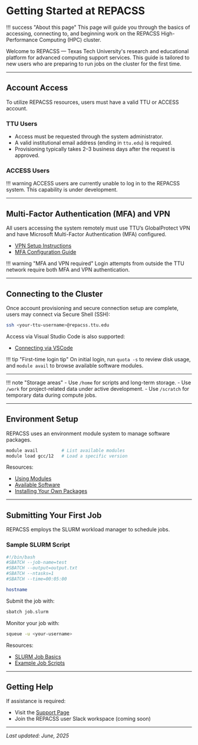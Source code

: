 # Getting Started at REPACSS

!!! success "About this page"
    This page will guide you through the basics of accessing, connecting to, and beginning work on the REPACSS High-Performance Computing (HPC) cluster.

Welcome to REPACSS — Texas Tech University's research and educational platform for advanced computing support services. This guide is tailored to new users who are preparing to run jobs on the cluster for the first time.

---

## Account Access

To utilize REPACSS resources, users must have a valid TTU or ACCESS account.

### TTU Users

- Access must be requested through the system administrator.
- A valid institutional email address (ending in `ttu.edu`) is required.
- Provisioning typically takes 2–3 business days after the request is approved.

### ACCESS Users

!!! warning
    ACCESS users are currently unable to log in to the REPACSS system. This capability is under development.

---

## Multi-Factor Authentication (MFA) and VPN

All users accessing the system remotely must use TTU’s GlobalProtect VPN and have Microsoft Multi-Factor Authentication (MFA) configured.

- [VPN Setup Instructions](connecting/vpn.md)
- [MFA Configuration Guide](connecting/mfa.md)

!!! warning "MFA and VPN required"
    Login attempts from outside the TTU network require both MFA and VPN authentication.

---

## Connecting to the Cluster

Once account provisioning and secure connection setup are complete, users may connect via Secure Shell (SSH):

```bash
ssh <your-ttu-username>@repacss.ttu.edu
```

Access via Visual Studio Code is also supported:

- [Connecting via VSCode](connecting/vscode.md)

!!! tip "First-time login tip"
    On initial login, run `quota -s` to review disk usage, and `module avail` to browse available software modules.

---

!!! note "Storage areas"
    - Use `/home` for scripts and long-term storage.
    - Use `/work` for project-related data under active development.
    - Use `/scratch` for temporary data during compute jobs.

---

## Environment Setup

REPACSS uses an environment module system to manage software packages.

```bash
module avail         # List available modules
module load gcc/12   # Load a specific version
```

Resources:

- [Using Modules](software/module-system.md)
- [Available Software](software/available-software.md)
- [Installing Your Own Packages](software/installing-packages.md)

---

## Submitting Your First Job

REPACSS employs the SLURM workload manager to schedule jobs.

### Sample SLURM Script

```bash
#!/bin/bash
#SBATCH --job-name=test
#SBATCH --output=output.txt
#SBATCH --ntasks=1
#SBATCH --time=00:05:00

hostname
```

Submit the job with:

```bash
sbatch job.slurm
```

Monitor your job with:

```bash
squeue -u <your-username>
```

Resources:

- [SLURM Job Basics](running-jobs/basics.md)
- [Example Job Scripts](running-jobs/examples.md)

---

## Getting Help

If assistance is required:

- Visit the [Support Page](support.md)
- Join the REPACSS user Slack workspace (coming soon)

---

_Last updated: June, 2025_

